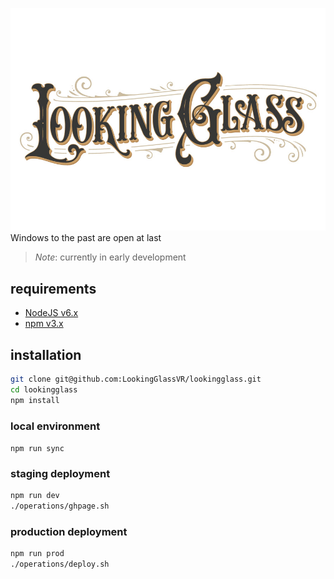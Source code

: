 ![](public/images/share.jpg)
Windows to the past are open at last 
> *Note*: currently in early development


## requirements
* [NodeJS v6.x](https://nodejs.org/en/)
* [npm v3.x](https://www.npmjs.com/)


## installation
```bash
git clone git@github.com:LookingGlassVR/lookingglass.git
cd lookingglass
npm install
```
### local environment
`npm run sync`

### staging deployment
```bash
npm run dev
./operations/ghpage.sh
```

### production deployment
```bash
npm run prod
./operations/deploy.sh
```


